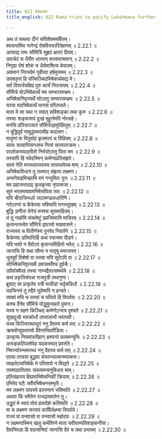 ```yaml
---
title: 022 दैवप्रभावः
title_english: 022 Rama tries to pacify Lakshmana further

---
```

<div class="audioEmbed"  caption="श्रीराम-हरिसीताराममूर्ति-घनपाठिभ्यां वचनम्" src="https://archive.org/download/Ramayana-recitation-Sriram-harisItArAmamUrti-Ghanapaati-v2/Kanda_2/Kanda_2_AYK-022-Daiva_Prabhavaha.mp3"></div>

  
अथ तं व्यथया दीनं सविशेषममर्षितम्।  
श्वसन्तमिव नागेन्द्रं रोषविस्फारितेक्षणम् ॥ 2.22.1 ॥   
आसाद्य रामः सौमित्रिं सुहृदं भ्रातरं प्रियम्।  
उवाचेदं स धैर्येण धारयन् सत्त्वमात्मवान् ॥ 2.22.2 ॥   
निगृह्य रोषं शोकं च धैर्यमाश्रित्य केवलम्।  
अवमानं निरस्येमं गृहीत्वा हर्षमुत्तमम् ॥ 2.22.3 ॥   
उपक्लृप्तं हि यत्किञ्चिदभिषेकार्थमद्य मे।  
सर्वं विसर्जयक्षिप्रं पुरु कार्यं निरत्ययम् ॥ 2.22.4 ॥   
सौमित्रे योऽभिषेकार्थे मम सम्भारसम्भ्रमः।  
अभिषेकनिवृत्त्यर्थे सोऽस्तु सम्भारसम्भ्रमः ॥ 2.22.5 ॥   
यस्या मदभिषेकार्थे मानसं परितप्यते।  
माता मे सा यथा न स्यात् सविशङ्का तथा कुरु ॥ 2.22.6 ॥   
तस्याः शङ्कामयं दुःखं मुहूर्त्तमपि नोत्सहे।  
मनसि प्रतिसञ्जातं सौमित्रेऽहमुपेक्षितुम् ॥ 2.22.7 ॥   
न बुद्धिपूर्वं नाबुद्धंस्मरामीह कदाचन।  
मातॄणां वा पितुर्वाहं कृतमल्पं च विप्रियम् ॥ 2.22.8 ॥   
सत्यः सत्याभिसन्धश्च नित्यं सत्यपराक्रमः।  
परलोकभयाद्भीतो निर्भयोऽस्तु पिता मम ॥ 2.22.9 ॥   
तस्यापि हि भवेदस्मिन् कर्मण्यप्रतिसंहृते।  
सत्यं नेति मनस्तापस्तस्य तापस्तपेच्च माम् ॥ 2.22.10 ॥   
अभिषेकविधानं तु तस्मात् संहृत्य लक्ष्मण।  
अन्वगेवाहमिच्छामि वनं गन्तुमितः पुनः ॥ 2.22.11 ॥   
मम प्रव्राजनादद्य कृतकृत्या नृपात्मजा।  
सुतं भरतमव्यग्रमभिषेचयिता ततः ॥ 2.22.12 ॥   
मयि चीराजिनधरे जटामण्डलधारिणि।  
गतेऽरण्यं च कैकेय्या भविष्यति मनस्सुखम् ॥ 2.22.13 ॥   
बुद्धिः प्रणीता येनेयं मनश्च सुसमाहितम्।  
तं तु नार्हामि संक्लेष्टुं प्रव्रजिष्यामि माचिरम् ॥ 2.22.14 ॥   
कृतान्तस्त्वेव सौमित्रे द्रष्टव्यो मत्प्रवासने।  
राज्यस्य च वितीर्णस्य पुनरेव निवर्तने ॥ 2.22.15 ॥   
कैकेय्याः प्रतिपत्तिर्हि कथं स्यान्मम पीडने।  
यदि भावो न दैवोऽयं कृतान्तविहितो भवेत् ॥ 2.22.16 ॥   
जानासि हि यथा सौम्य न मातृषु ममान्तरम्।  
भूतपूर्वं विशेषो वा तस्या मयि सुतेऽपि वा ॥ 2.22.17 ॥   
सोभिषेकनिवृत्त्यर्थैः प्रवासार्थैश्च दुर्वचैः।  
उग्रैर्वाक्यैरहं तस्या नान्यद्दैवात्समर्थये ॥ 2.22.18 ॥   
कथं प्रकृतिसंपन्ना राजपुत्री तथागुणा।  
ब्रूयात् सा प्राकृतेव स्त्री मत्पीडां भर्तृसन्निधौ ॥ 2.22.19 ॥   
यदचिन्त्यं तु तद्दैवं भूतेष्वपि न हन्यते।  
व्यक्तं मयि च तस्यां च पतितो हि विपर्ययः ॥ 2.22.20 ॥   
कश्च दैनेव सौमित्रे योद्धुमुत्सहते पुमान्।  
यस्य न ग्रहणं किञ्चित् कर्मणोऽन्यत्र दृश्यते ॥ 2.22.21 ॥   
सुखदुःखे भयक्रोधौ लाभालाभौ भवाभवौ।  
यच्च किञ्चित्तथाभूतं ननु दैवस्य कर्म तत् ॥ 2.22.22 ॥   
ऋषयोप्युग्रतपसो दैवेनाभिप्रपीडिताः।  
उत्सृज्य नियमांस्तीव्रान् भ्रश्यन्ते काममन्युभिः ॥ 2.22.23 ॥   
असङ्कल्पितमेवेह यदकस्मात् प्रवर्त्तते।  
निवर्त्त्यारम्भमारब्धं ननु दैवस्य कर्म तत् ॥ 2.22.24 ॥   
एतया तत्त्वया बुद्ध्या संस्तभ्यात्मानमात्मना।  
व्याहतेऽप्यभिषेके मे परितापो न विद्यते ॥ 2.22.25 ॥   
तस्मादपरितापः संस्त्वमप्यनुविधाय माम्।  
प्रतिसंहारय क्षिप्रमाभिषेचनिकीं क्रियाम् ॥ 2.22.26 ॥   
एभिरेव घटैः सर्वैरभिषेचनसम्भृतैः।  
मम लक्ष्मण तापस्ये व्रतस्नानं भविष्यति ॥ 2.22.27 ॥   
अथवा किं ममैतेन राजद्रव्यमतेन तु।  
उद्धृतं मे स्वयं तोयं व्रतादेशं करिष्यति ॥ 2.22.28 ॥   
मा च लक्ष्मण सन्तापं कार्षिर्लक्ष्म्या विपर्यये।  
राज्यं वा वनवासो वा वनवासो महोदयः ॥ 2.22.29 ॥   
न लक्ष्मणास्मिन् खलु कर्मविघ्ने माता यवीयस्यतिशङ्कनीया।  
दैवाभिपन्ना हि वदत्यनिष्टं जानासि दैवं च तथा प्रभावम् ॥ 2.22.30 ॥   